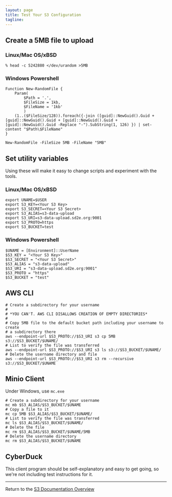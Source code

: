```yaml
---
layout: page
title: Test Your S3 Configuration
tagline:
---
```


## Create a 5MB file to upload

### Linux/Mac OS/xBSD 

```
% head -c 5242880 </dev/urandom >5MB
```

### Windows Powershell

```
Function New-RandomFile {
    Param(
        $Path = '.', 
        $FileSize = 1kb, 
        $FileName = '1kb'
        ) 
    (1..($FileSize/128)).foreach({-join ([guid]::NewGuid().Guid + [guid]::NewGuid().Guid + [guid]::NewGuid().Guid + [guid]::NewGuid().Guid -Replace "-").SubString(1, 126) }) | set-content "$Path\$FileName"
}

New-RandomFile -FileSize 5MB -FileName "5MB"
```

## Set utility variables

Using these will make it easy to change scripts and experiment with the tools.

### Linux/Mac OS/xBSD

```
export UNAME=$USER
export S3_KEY=<Your S3 Key>
export S3_SECRET=<Your S3 Secret>
export S3_ALIAS=s3-data-upload
export S3_URI=s3-data-upload.sd2e.org:9001
export S3_PROTO=https
export S3_BUCKET=test
```

### Windows Powershell

```
$UNAME = [Environment]::UserName
$S3_KEY = "<Your S3 Key>"
$S3_SECRET = "<Your S3 Secret>"
$S3_ALIAS = "s3-data-upload"
$S3_URI = "s3-data-upload.sd2e.org:9001"
$S3_PROTO = "https"
$S3_BUCKET = "test"
```

## AWS CLI

```
# Create a subdirectory for your username
#
# *YOU CAN'T. AWS CLI DISALLOWS CREATION OF EMPTY DIRECTORIES*
#
# Copy 5MB file to the default bucket path including your username to create
# a subdirectory there
aws --endpoint-url $S3_PROTO://$S3_URI s3 cp 5MB s3://$S3_BUCKET/$UNAME/
# List to verify the file was transferred
aws --endpoint-url $S3_PROTO://$S3_URI s3 ls s3://$S3_BUCKET/$UNAME/
# Delete the username directory and file
aws --endpoint-url $S3_PROTO://$S3_URI s3 rm --recursive s3://$S3_BUCKET/$UNAME
```

## Minio Client

Under Windows, use `mc.exe`

```
# Create a subdirectory for your username
mc mb $S3_ALIAS/$S3_BUCKET/$UNAME
# Copy a file to it
mc cp 5MB $S3_ALIAS/$S3_BUCKET/$UNAME/
# List to verify the file was transferred
mc ls $S3_ALIAS/$S3_BUCKET/$UNAME/
# Delete the file
mc rm $S3_ALIAS/$S3_BUCKET/$UNAME/5MB
# Delete the username directory
mc rm $S3_ALIAS/$S3_BUCKET/$UNAME
```

## CyberDuck 

This client program should be self-explanatory and easy to get 
going, so we're not including test instructions for it.  

---
Return to the [S3 Documentation Overview](../index.md)
